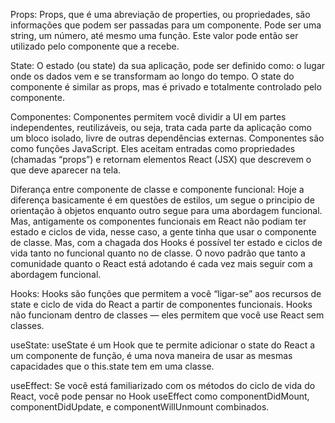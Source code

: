 Props:
Props, que é uma abreviação de properties, ou propriedades, são informações que podem ser passadas para um componente. Pode ser uma string, um número, até mesmo uma função. Este valor pode então ser utilizado pelo componente que a recebe.

State:
O estado (ou state) da sua aplicação, pode ser definido como: o lugar onde os dados vem e se transformam ao longo do tempo.
O state do componente é similar as props, mas é privado e totalmente controlado pelo componente.

Componentes:
Componentes permitem você dividir a UI em partes independentes, reutilizáveis, ou seja, trata cada parte da aplicação como um bloco isolado, livre de outras dependências externas. Componentes são como funções JavaScript. Eles aceitam entradas como propriedades (chamadas “props”) e retornam elementos React (JSX) que descrevem o que deve aparecer na tela.

Diferança entre componente de classe e componente funcional:
Hoje a diferença basicamente é em questões de estilos, um segue o principio de orientação à objetos enquanto outro segue para uma abordagem funcional.
Mas, antigamente os componentes funcionais em React não podiam ter estado e ciclos de vida, nesse caso, a gente tinha que usar o componente de classe.
Mas, com a chagada dos Hooks é possível ter estado e ciclos de vida tanto no funcional quanto no de classe.
O novo padrão que tanto a comunidade quanto o React está adotando é cada vez mais seguir com a abordagem funcional.

Hooks:
Hooks são funções que permitem a você “ligar-se” aos recursos de state e ciclo de vida do React a partir de componentes funcionais. Hooks não funcionam dentro de classes — eles permitem que você use React sem classes.

useState:
useState é um Hook que te permite adicionar o state do React a um componente de função, é uma nova maneira de usar as mesmas capacidades que o this.state tem em uma classe.

useEffect: 
Se você está familiarizado com os métodos do ciclo de vida do React, você pode pensar no Hook useEffect como componentDidMount, componentDidUpdate, e componentWillUnmount combinados.